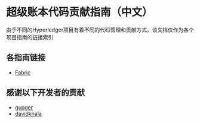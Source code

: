 # 超级账本代码贡献指南（中文）
由于不同的Hyperledger项目有着不同的代码管理和贡献方式，该文档仅作为各个项目指南的链接索引

## 各指南链接
- [Fabric](./fabric.md)

## 感谢以下开发者的贡献
- [guoger](https://github.com/guoger)
- [davidkhala](https://github.com/davidkhala)
